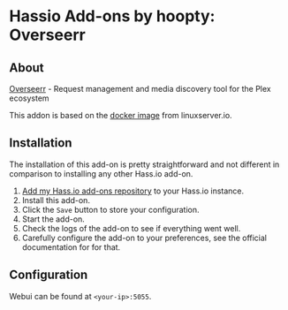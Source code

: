# Hassio Add-ons by hoopty: Overseerr

## About

[Overseerr](https://github.com/sct/overseerr) - Request management and
media discovery tool for the Plex ecosystem

This addon is based on the
[docker image](https://github.com/linuxserver/docker-overseerr)
from linuxserver.io.

## Installation

The installation of this add-on is pretty straightforward and not different in
comparison to installing any other Hass.io add-on.

1. [Add my Hass.io add-ons repository][repository] to your Hass.io instance.
1. Install this add-on.
1. Click the `Save` button to store your configuration.
1. Start the add-on.
1. Check the logs of the add-on to see if everything went well.
1. Carefully configure the add-on to your preferences, see the official
documentation for for that.

## Configuration

Webui can be found at `<your-ip>:5055`.

[repository]: https://github.com/hoopty/hassio-addons
